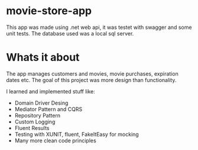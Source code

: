 # movie-store-app

This app was made using .net web api, it was testet with swagger and some unit tests.
The database used was a local sql server.

# Whats it about
The app manages customers and movies, movie purchases, expiration dates etc.
The goal of this project was more design than functionality.

I learned and implemented stuff like:
  - Domain Driver Desing
  - Mediator Pattern and CQRS
  - Repository Pattern
  - Custom Logging
  - Fluent Results
  - Testing with XUNIT, fluent, FakeItEasy for mocking
  - Many more clean code principles
